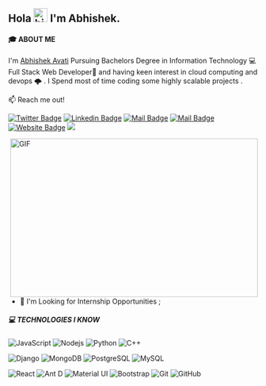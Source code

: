 ## Hola <img src="https://user-images.githubusercontent.com/1303154/88677602-1635ba80-d120-11ea-84d8-d263ba5fc3c0.gif" width="28px" alt="hi"> I'm Abhishek.
#### 🎓 ABOUT ME
I'm [Abhishek Avati](https://jolly-northcutt-76ebd8.netlify.app/) Pursuing Bachelors Degree in Information Technology 💻  Full Stack Web Developer🚀 and having keen interest in cloud computing and devops 🌩️ . I Spend most of time coding some highly scalable projects .

:mailbox: Reach me out!

[![Twitter Badge](https://img.shields.io/badge/-@abhiavati-1ca0f1?style=flat&labelColor=1ca0f1&logo=twitter&logoColor=white&link=https://twitter.com/abhiavati)](https://twitter.com/abhiavati) [![Linkedin Badge](https://img.shields.io/badge/-AbhishekAvati-0e76a8?style=flat&labelColor=0e76a8&logo=linkedin&logoColor=white)](https://www.linkedin.com/in/abhishekavati/) [![Mail Badge](https://img.shields.io/badge/-@abhi.avati-e84393?style=flat&labelColor=e84393&logo=instagram&logoColor=white)](https://www.instagram.com/abhi.avati/) [![Mail Badge](https://img.shields.io/badge/-Abhishek-c0392b?style=flat&labelColor=c0392b&logo=gmail&logoColor=white)](mailto:abhishekaa1112@gmail.com)
[![Website Badge](https://img.shields.io/badge/%3C%2F%3E-portfolio-informational)](https://jolly-northcutt-76ebd8.netlify.app/)
![](https://visitor-badge.glitch.me/badge?page_id=Abhiavati20.Abhiavati20)

<img align="right" alt="GIF" src="https://cdn.dribbble.com/users/45010/screenshots/14281687/media/79f87d23670e2144bd2d5e2742185c8e.png?compress=1&resize=1600x1200" width="500" height="320" />



<!-- TODO: Add last video link -->
- 💬 I'm Looking for Internship Opportunities ;
##### 💻 TECHNOLOGIES I KNOW

<!-- TODO: Make technologies links takes you to repositories -->
![JavaScript](https://img.shields.io/badge/-JavaScript-black?style=flat-square&logo=javascript)
![Nodejs](https://img.shields.io/badge/-Nodejs-black?style=flat-square&logo=Node.js)
![Python](https://img.shields.io/badge/-Python-black?style=flat-square&logo=Python)
![C++](https://img.shields.io/badge/-C++-00599C?style=flat-square&logo=c)

![Django](https://img.shields.io/badge/-Django-darkgreen?style=flat-square&logo=django)
![MongoDB](https://img.shields.io/badge/-MongoDB-black?style=flat-square&logo=mongodb)
![PostgreSQL](https://img.shields.io/badge/-PostgreSQL-336791?style=flat-square&logo=postgresql)
![MySQL](https://img.shields.io/badge/-MySQL-black?style=flat-square&logo=mysql)

![React](https://img.shields.io/badge/-React-black?style=flat-square&logo=react)
![Ant D](https://img.shields.io/badge/-Ant%20Design-0170FE?style=flat-square&logo=ant-design)
![Material UI](https://img.shields.io/badge/-Material%20UI-black?style=flat-square&logo=material-ui)
![Bootstrap](https://img.shields.io/badge/-Bootstrap-563D7C?style=flat-square&logo=bootstrap)
![Git](https://img.shields.io/badge/-Git-black?style=flat-square&logo=git)
![GitHub](https://img.shields.io/badge/-GitHub-181717?style=flat-square&logo=github)

